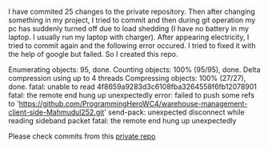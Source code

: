 I have commited 25 changes to the private repository. Then after changing something in my project, I tried to commit and then during git operation my pc has suddenly turned off due to load shedding (I have no battery in my laptop. I usually run my laptop with charger). After appearing electricity, I tried to commit again and the following error occured. I tried to fixed it with the help of google but failed. So I created this repo. 

Enumerating objects: 95, done.
Counting objects: 100% (95/95), done.
Delta compression using up to 4 threads
Compressing objects: 100% (27/27), done.
fatal: unable to read 4f8659a9283d3c6108fba3264558f6fb12078901
fatal: the remote end hung up unexpectedly
error: failed to push some refs to 'https://github.com/ProgrammingHeroWC4/warehouse-management-client-side-Mahmudul252.git'
send-pack: unexpected disconnect while reading sideband packet
fatal: the remote end hung up unexpectedly

Please check commits from this [private repo](https://github.com/ProgrammingHeroWC4/warehouse-management-client-side-Mahmudul252.git)